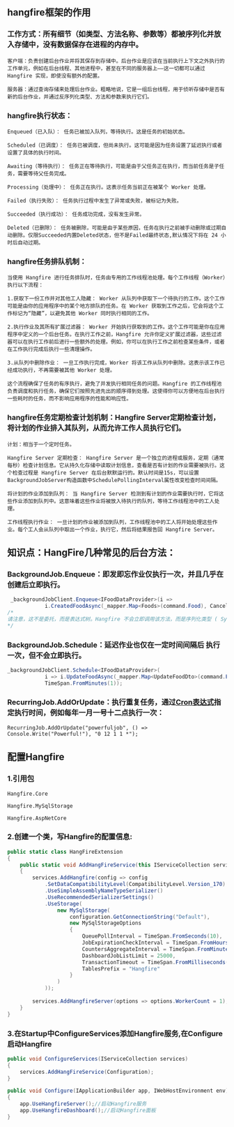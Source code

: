 ## hangfire框架的作用
### 工作方式：所有细节（如类型、方法名称、参数等）都被序列化并放入存储中，没有数据保存在进程的内存中。
```
客户端：负责创建后台作业并将其保存到存储中。后台作业是应该在当前执行上下文之外执行的工作单元，例如在后台线程、其他进程中，甚至在不同的服务器上——这一切都可以通过 Hangfire 实现，即使没有额外的配置。

服务器：通过查询存储来处理后台作业。粗略地说，它是一组后台线程，用于侦听存储中是否有新的后台作业，并通过反序列化类型、方法和参数来执行它们。
```
### hangfire执行状态：
```
Enqueued（已入队）： 任务已被加入队列，等待执行。这是任务的初始状态。

Scheduled（已调度）： 任务已被调度，但尚未执行。这可能是因为任务设置了延迟执行或者设置了具体的执行时间。

Awaiting（等待执行）： 任务正在等待执行，可能是由于父任务正在执行，而当前任务是子任务，需要等待父任务完成。

Processing（处理中）： 任务正在执行。这表示任务当前正在被某个 Worker 处理。

Failed（执行失败）： 任务执行过程中发生了异常或失败，被标记为失败。

Succeeded（执行成功）： 任务成功完成，没有发生异常。

Deleted（已删除）： 任务被删除，可能是由于某些原因，任务在执行之前被手动删除或过期自动删除。仅限Succeeded内置Deleted状态，但不是Failed最终状态,默认情况下将在 24 小时后自动过期。
```
### hangfire任务排队机制：
```
当使用 Hangfire 进行任务排队时，任务由专用的工作线程池处理。每个工作线程（Worker）执行以下流程：

1.获取下一份工作并对其他工人隐藏： Worker 从队列中获取下一个待执行的工作。这个工作可能是由你的应用程序中的某个地方排队的任务。在 Worker 获取到工作之后，它会将这个工作标记为“隐藏”，以避免其他 Worker 同时执行相同的工作。

2.执行作业及其所有扩展过滤器： Worker 开始执行获取到的工作。这个工作可能是你在应用程序中定义的一个后台任务。在执行工作之前，Hangfire 允许你定义扩展过滤器，这些过滤器可以在执行工作前后进行一些额外的处理。例如，你可以在执行工作之前检查某些条件，或者在工作执行完成后执行一些清理操作。

3.从队列中删除作业： 一旦工作执行完成，Worker 将该工作从队列中删除。这表示该工作已经成功执行，不再需要被其他 Worker 处理。

这个流程确保了任务的有序执行，避免了并发执行相同任务的问题。Hangfire 的工作线程池负责调度和执行任务，确保它们按照先进先出的顺序得到处理。这使得你可以方便地在后台执行一些耗时的任务，而不影响应用程序的性能和响应性。
```
### hangfire任务定期检查计划机制：Hangfire Server定期检查计划，将计划的作业排入其队列，从而允许工作人员执行它们。
```
计划：相当于一个定时任务。

Hangfire Server 定期检查： Hangfire Server 是一个独立的进程或服务，定期（通常每秒）检查计划信息。它从持久化存储中读取计划信息，查看是否有计划的作业需要被执行。这个检查过程是 Hangfire Server 在后台默默运行的。默认时间是15s，可以设置BackgroundJobServer构造函数中SchedulePollingInterval属性改变检查时间间隔。

将计划的作业添加到队列： 当 Hangfire Server 检测到有计划的作业需要执行时，它将这些作业添加到队列中。这意味着这些作业将被放入待执行的队列，等待工作线程池中的工人处理。

工作线程执行作业： 一旦计划的作业被添加到队列，工作线程池中的工人将开始处理这些作业。每个工人会从队列中取出一个作业，执行它，然后将结果报告回 Hangfire Server。
```
## 知识点：HangFire几种常见的后台方法：
### BackgroundJob.Enqueue：即发即忘作业仅执行一次，并且几乎在创建后立即执行。
```C#
 _backgroundJobClient.Enqueue<IFoodDataProvider>(i =>
            i.CreatedFoodAsync(_mapper.Map<Foods>(command.Food), CancellationToken.None));
/*
请注意，这不是委托，而是表达式树。Hangfire 不会立即调用该方法，而是序列化类型 ( System.Console)、方法名称（WriteLine以及所有参数类型以供稍后识别）以及所有给定参数，并将其放入存储中。
*/
```
### BackgroundJob.Schedule：延迟作业也仅在一定时间间隔后 执行一次，但不会立即执行。
```C#
_backgroundJobClient.Schedule<IFoodDataProvider>(
            i => i.UpdateFoodAsync(_mapper.Map<UpdateFoodDto>(command.Food), CancellationToken.None),
            TimeSpan.FromMinutes(1));
```
### RecurringJob.AddOrUpdate：执行重复任务，通过[Cron表达式](https://en.wikipedia.org/wiki/Cron#CRON_expression)指定执行时间，例如每年一月一号十二点执行一次：
```
RecurringJob.AddOrUpdate("powerfuljob", () => Console.Write("Powerful!"), "0 12 1 1 *");
```
## 配置Hangfire
### 1.引用包
```
Hangfire.Core

Hangfire.MySqlStorage

Hangfire.AspNetCore
```
### 2.创建一个类，写Hangfire的配置信息:
```C#
public static class HangFireExtension
{
    public static void AddHangFireService(this IServiceCollection services, IConfiguration configuration)
    {
        services.AddHangfire(config => config
            .SetDataCompatibilityLevel(CompatibilityLevel.Version_170)
            .UseSimpleAssemblyNameTypeSerializer()
            .UseRecommendedSerializerSettings()
            .UseStorage(
                new MySqlStorage(
                    configuration.GetConnectionString("Default"),
                    new MySqlStorageOptions
                    {
                        QueuePollInterval = TimeSpan.FromSeconds(10),
                        JobExpirationCheckInterval = TimeSpan.FromHours(1),
                        CountersAggregateInterval = TimeSpan.FromMinutes(5),
                        DashboardJobListLimit = 25000,
                        TransactionTimeout = TimeSpan.FromMilliseconds(1),
                        TablesPrefix = "Hangfire"
                    }
                )
            ));
        
        services.AddHangfireServer(options => options.WorkerCount = 1);
    }
}
```
### 3.在Startup中ConfigureServices添加Hangfire服务,在Configure启动Hangfire
```C#
public void ConfigureServices(IServiceCollection services)
{
    services.AddHangFireService(Configuration);
}

public void Configure(IApplicationBuilder app, IWebHostEnvironment env)
{
    app.UseHangfireServer();//启动Hangfire服务
    app.UseHangfireDashboard();//启动Hangfire面板
}
```
